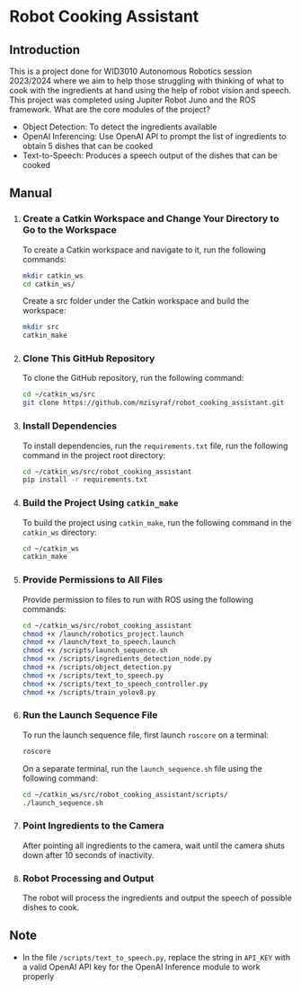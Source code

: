 # Robot Cooking Assistant
## Introduction
This is a project done for WID3010 Autonomous Robotics session 2023/2024 where we aim to help those struggling with thinking of what to cook with the ingredients at hand using the help of robot vision and speech. This project was completed using Jupiter Robot Juno and the ROS framework. What are the core modules of the project?

- Object Detection: To detect the ingredients available
- OpenAI Inferencing: Use OpenAI API to prompt the list of ingredients to obtain 5 dishes that can be cooked
- Text-to-Speech: Produces a speech output of the dishes that can be cooked


## Manual

1. ### Create a Catkin Workspace and Change Your Directory to Go to the Workspace

   To create a Catkin workspace and navigate to it, run the following commands:
   
   ```bash
   mkdir catkin_ws
   cd catkin_ws/
   ```
   Create a src folder under the Catkin workspace and build the workspace:

   ```bash
   mkdir src
   catkin_make
   ```

2. ### Clone This GitHub Repository

   To clone the GitHub repository, run the following command:

   ```bash
   cd ~/catkin_ws/src
   git clone https://github.com/mzisyraf/robot_cooking_assistant.git
   ```

3. ### Install Dependencies

   To install dependencies, run the `requirements.txt` file, run the following command in the project root directory:

   ```bash
   cd ~/catkin_ws/src/robot_cooking_assistant
   pip install -r requirements.txt
   ```

4. ### Build the Project Using `catkin_make`

   To build the project using `catkin_make`, run the following command in the `catkin_ws` directory:

   ```bash
   cd ~/catkin_ws
   catkin_make
   ```

5. ### Provide Permissions to All Files

   Provide permission to files to run with ROS using the following commands:
   
   ```bash
   cd ~/catkin_ws/src/robot_cooking_assistant
   chmod +x /launch/robotics_project.launch
   chmod +x /launch/text_to_speech.launch
   chmod +x /scripts/launch_sequence.sh
   chmod +x /scripts/ingredients_detection_node.py
   chmod +x /scripts/object_detection.py
   chmod +x /scripts/text_to_speech.py
   chmod +x /scripts/text_to_speech_controller.py
   chmod +x /scripts/train_yolov8.py
   ```

7. ### Run the Launch Sequence File

   To run the launch sequence file, first launch `roscore` on a terminal:

   ```bash
   roscore
   ```

   On a separate terminal, run the `launch_sequence.sh` file using the following command:

   ```bash
   cd ~/catkin_ws/src/robot_cooking_assistant/scripts/
   ./launch_sequence.sh
   ```

8. ### Point Ingredients to the Camera

   After pointing all ingredients to the camera, wait until the camera shuts down after 10 seconds of inactivity.

9. ### Robot Processing and Output

   The robot will process the ingredients and output the speech of possible dishes to cook.

## Note
- In the file `/scripts/text_to_speech.py`, replace the string in `API_KEY` with a valid OpenAI API key for the OpenAI Inference module to work properly
